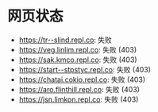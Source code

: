 # 网页状态
- https://tr--slind.repl.co: 失败
- https://veg.linlim.repl.co: 失败 (403)
- https://sak.kmco.repl.co: 失败 (403)
- https://start--stpstyc.repl.co: 失败 (403)
- https://chatai.cokio.repl.co: 失败 (403)
- https://aro.flinthill.repl.co: 失败 (403)
- https://jsn.limkon.repl.co: 失败 (403)
